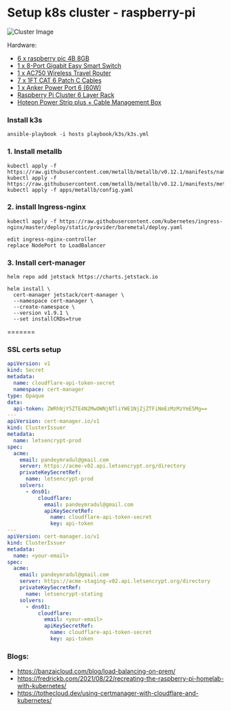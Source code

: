 # Setup k8s cluster - raspberry-pi 

![Cluster Image](docs/cluster.jpg)

Hardware:
  - [6 x raspberry pic 4B 8GB](https://www.raspberrypi.com/products/raspberry-pi-4-model-b/)
  - [1 x 8-Port Gigabit Easy Smart Switch ](https://www.tp-link.com/in/business-networking/easy-smart-switch/tl-sg108e/v6/)
  - [1 x AC750 Wireless Travel Router](https://www.tp-link.com/in/home-networking/wifi-router/tl-wr902ac/)
  - [7 x 1FT CAT 6 Patch C Cables](https://www.amazon.in/gp/product/B005RCG0FK/ref=ppx_yo_dt_b_asin_title_o01_s00?ie=UTF8&psc=1)
  - [1 x Anker Power Port 6 (60W)](https://www.crazypi.com/raspberry-pi-cluster-power-supply-60w)
  - [Raspberry Pi Cluster 6 Layer Rack](https://www.crazypi.com/raspberry-pi-cluster-6-layer?search=cluster&description=true)
  - [Hoteon Power Strip plus + Cable Management Box](https://www.amazon.in/gp/product/B094NDJGYL/ref=ppx_yo_dt_b_asin_title_o03_s00?ie=UTF8&psc=1)
  
### Install k3s
```shell
ansible-playbook -i hosts playbook/k3s/k3s.yml
```

### 1. Install metallb

```shell
kubectl apply -f https://raw.githubusercontent.com/metallb/metallb/v0.12.1/manifests/namespace.yaml
kubectl apply -f https://raw.githubusercontent.com/metallb/metallb/v0.12.1/manifests/metallb.yaml
kubectl apply -f apps/metallb/config.yaml
```

### 2. install Ingress-nginx

```shell
kubectl apply -f https://raw.githubusercontent.com/kubernetes/ingress-nginx/master/deploy/static/provider/baremetal/deploy.yaml
```

```shell
edit ingress-nginx-controller 
replace NodePort to LoadBalancer
```

### 3. Install cert-manager
```shell
helm repo add jetstack https://charts.jetstack.io
```

```shell
helm install \
  cert-manager jetstack/cert-manager \
  --namespace cert-manager \
  --create-namespace \
  --version v1.9.1 \
  --set installCRDs=true
```

=======
### SSL certs setup 
```yaml
apiVersion: v1
kind: Secret
metadata:
  name: cloudflare-api-token-secret
  namespace: cert-manager
type: Opaque
data:
  api-token: ZWRhNjY5ZTE4N2MwOWNjNTliYWE1NjZjZTFiNmEzMzMzYmE5Mg==
---
apiVersion: cert-manager.io/v1
kind: ClusterIssuer
metadata:
  name: letsencrypt-prod
spec:
  acme:
    email: pandeymradul@gmail.com
    server: https://acme-v02.api.letsencrypt.org/directory
    privateKeySecretRef:
      name: letsencrypt-prod
    solvers:
      - dns01:
          cloudflare:
            email: pandeymradul@gmail.com
            apiKeySecretRef:
              name: cloudflare-api-token-secret
              key: api-token
---
apiVersion: cert-manager.io/v1
kind: ClusterIssuer
metadata:
  name: <your-email>
spec:
  acme:
    email: pandeymradul@gmail.com
    server: https://acme-staging-v02.api.letsencrypt.org/directory
    privateKeySecretRef:
      name: letsencrypt-stating
    solvers:
      - dns01:
          cloudflare:
            email: <your-email>
            apiKeySecretRef:
              name: cloudflare-api-token-secret
              key: api-token
```

### Blogs:

  - https://banzaicloud.com/blog/load-balancing-on-prem/
  - https://fredrickb.com/2021/08/22/recreating-the-raspberry-pi-homelab-with-kubernetes/
  - https://tothecloud.dev/using-certmanager-with-cloudflare-and-kubernetes/
